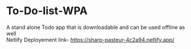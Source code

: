 # To-Do-list-WPA
A stand alone Todo app that is downloadable and can be used offline as well 
<br/>
Netlify Deployement link- https://sharp-pasteur-4c2a94.netlify.app/
